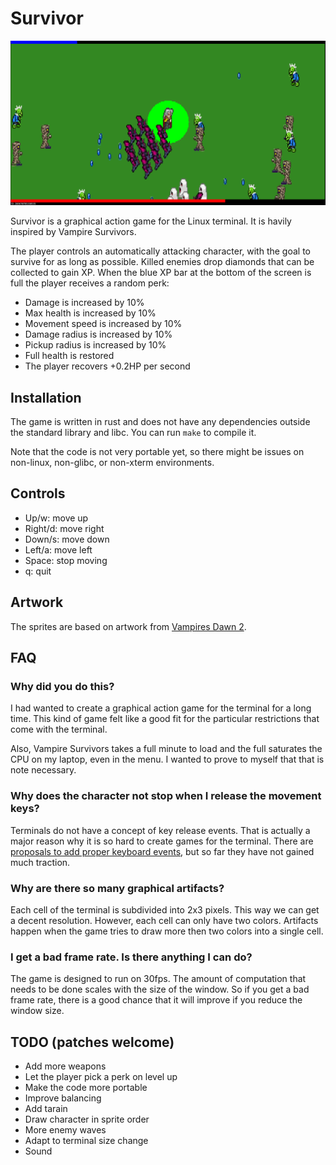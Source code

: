 # Survivor

![screenshot](./screenshot.png)

Survivor is a graphical action game for the Linux terminal. It is havily
inspired by Vampire Survivors.

The player controls an automatically attacking character, with the goal to
survive for as long as possible. Killed enemies drop diamonds that can be
collected to gain XP. When the blue XP bar at the bottom of the screen is full
the player receives a random perk:

-	Damage is increased by 10%
-	Max health is increased by 10%
-	Movement speed is increased by 10%
-	Damage radius is increased by 10%
-	Pickup radius is increased by 10%
-	Full health is restored
-	The player recovers +0.2HP per second

## Installation

The game is written in rust and does not have any dependencies outside the
standard library and libc. You can run `make` to compile it.

Note that the code is not very portable yet, so there might be issues on
non-linux, non-glibc, or non-xterm environments.

## Controls

-	Up/w: move up
-	Right/d: move right
-	Down/s: move down
-	Left/a: move left
-	Space: stop moving
-	q: quit

## Artwork

The sprites are based on artwork from [Vampires Dawn
2](https://www.vampiresdawn.org/).

## FAQ

### Why did you do this?

I had wanted to create a graphical action game for the terminal for a long
time. This kind of game felt like a good fit for the particular restrictions
that come with the terminal.

Also, Vampire Survivors takes a full minute to load and the full saturates the
CPU on my laptop, even in the menu. I wanted to prove to myself that that is
note necessary.

### Why does the character not stop when I release the movement keys?

Terminals do not have a concept of key release events. That is actually a major
reason why it is so hard to create games for the terminal. There are [proposals
to add proper keyboard events](https://sw.kovidgoyal.net/kitty/keyboard-protocol/),
but so far they have not gained much traction.

### Why are there so many graphical artifacts?

Each cell of the terminal is subdivided into 2x3 pixels. This way we can get a
decent resolution. However, each cell can only have two colors. Artifacts
happen when the game tries to draw more then two colors into a single cell.

### I get a bad frame rate. Is there anything I can do?

The game is designed to run on 30fps. The amount of computation that needs to
be done scales with the size of the window. So if you get a bad frame rate,
there is a good chance that it will improve if you reduce the window size.

## TODO (patches welcome)

-	Add more weapons
-	Let the player pick a perk on level up
-	Make the code more portable
-	Improve balancing
-	Add tarain
-	Draw character in sprite order
-	More enemy waves
-	Adapt to terminal size change
-	Sound
